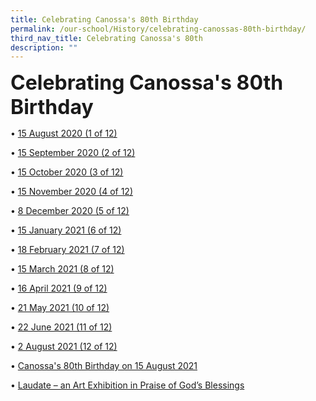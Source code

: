```yaml
---
title: Celebrating Canossa's 80th Birthday
permalink: /our-school/History/celebrating-canossas-80th-birthday/
third_nav_title: Celebrating Canossa's 80th
description: ""
---
```




**<font size=6>Celebrating Canossa's 80th Birthday</font>**


• [15 August 2020 (1 of 12)](https://staging.d2nutevx25vdua.amplifyapp.com/our-school/history/celebrating-canossas-80th-birthday/15-august-2020-1-of-12)  

 • [15 September 2020 (2 of 12)](https://staging.d2nutevx25vdua.amplifyapp.com/our-school/history/celebrating-canossas-80th-birthday/15-september-2020-2-of-12)  
 
• [15 October 2020 (3 of 12)](https://staging.d2nutevx25vdua.amplifyapp.com/our-school/history/celebrating-canossas-80th-birthday/15-october-2020-3-of-12)  

• [15 November 2020 (4 of 12)](https://staging.d2nutevx25vdua.amplifyapp.com/our-school/history/celebrating-canossas-80th-birthday/15-november-2020-4-of-12)  

• [8 December 2020 (5 of 12)](https://staging.d2nutevx25vdua.amplifyapp.com/our-school/history/celebrating-canossas-80th-birthday/8-december-2020-5-of-12)  

• [15 January 2021 (6 of 12)](https://staging.d2nutevx25vdua.amplifyapp.com/our-school/history/celebrating-canossas-80th-birthday/15-january-2021-6-of-12)  

• [18 February 2021 (7 of 12)](https://staging.d2nutevx25vdua.amplifyapp.com/our-school/history/celebrating-canossas-80th-birthday/18-february-2021-7-of-12)

• [15 March 2021 (8 of 12)](https://staging.d2nutevx25vdua.amplifyapp.com/our-school/history/celebrating-canossas-80th-birthday/15-march-2021-8-of-12)

• [16 April 2021 (9 of 12)](https://staging.d2nutevx25vdua.amplifyapp.com/our-school/history/celebrating-canossas-80th-birthday/16-april-2021-9-of-12)

• [21 May 2021 (10 of 12)](https://staging.d2nutevx25vdua.amplifyapp.com/our-school/history/celebrating-canossas-80th-birthday/21-may-2021-10-of-12)

• [22 June 2021 (11 of 12)](https://staging.d2nutevx25vdua.amplifyapp.com/our-school/history/celebrating-canossas-80th-birthday/22-june-2021-11-of-12)

• [2 August 2021 (12 of 12)](https://staging.d2nutevx25vdua.amplifyapp.com/our-school/history/celebrating-canossas-80th-birthday/2-august-2021-12-of-12)

• [Canossa's 80th Birthday on 15 August 2021](https://staging.d2nutevx25vdua.amplifyapp.com/our-school/history/celebrating-canossas-80th-birthday/celebration-15-august-2021)

• [Laudate – an Art Exhibition in Praise of God’s Blessings](https://staging.d2nutevx25vdua.amplifyapp.com/our-school/history/celebrating-canossas-80th-birthday/laudate-exhibition)